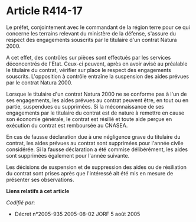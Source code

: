 # Article R414-17

Le préfet, conjointement avec le commandant de la région terre pour ce qui concerne les terrains relevant du ministère de la
défense, s'assure du respect des engagements souscrits par le titulaire d'un contrat Natura 2000.

A cet effet, des contrôles sur pièces sont effectués par les services déconcentrés de l'Etat. Ceux-ci peuvent, après en avoir
avisé au préalable le titulaire du contrat, vérifier sur place le respect des engagements souscrits. L'opposition à contrôle
entraîne la suspension des aides prévues par le contrat Natura 2000.

Lorsque le titulaire d'un contrat Natura 2000 ne se conforme pas à l'un de ses engagements, les aides prévues au contrat
peuvent être, en tout ou en partie, suspendues ou supprimées. Si la méconnaissance de ses engagements par le titulaire du
contrat est de nature à remettre en cause son économie générale, le contrat est résilié et toute aide perçue en exécution du
contrat est remboursée au CNASEA.

En cas de fausse déclaration due à une négligence grave du titulaire du contrat, les aides prévues au contrat sont supprimées
pour l'année civile considérée. Si la fausse déclaration a été commise délibérément, les aides sont supprimées également pour
l'année suivante.

Les décisions de suspension et de suppression des aides ou de résiliation du contrat sont prises après que l'intéressé ait
été mis en mesure de présenter ses observations.

**Liens relatifs à cet article**

_Codifié par_:

  - Décret n°2005-935 2005-08-02 JORF 5 août 2005
